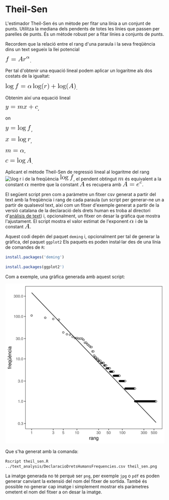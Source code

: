 # Theil-Sen

L'estimador Theil-Sen és un mètode per fitar una línia a un conjunt de
punts. Utilitza la mediana dels pendents de totes les línies que passen per
parelles de punts. És un mètode robust per a fitar línies a conjunts de punts.

Recordem que la relació entre el rang d'una paraula i la seva freqüència dins
un text segueix la llei potencial

![f=A r^\alpha](tex/zipf.png).

Per tal d'obtenir una equació lineal podem aplicar un logaritme als dos costats
de la igualtat:

![\log f = \alpha \log(r) + \log(A)](tex/zipflog.png).

Obtenim així una equació lineal

![y = m x + c](tex/linear.png),

on

![y = \log f](tex/yeq.png),

![x = \log r](tex/xeq.png),

![m = \alpha](tex/meq.png),

![c = \log A](tex/ceq.png).

Aplicant el mètode Theil-Sen de regressió lineal al logaritme del rang ![\log
r](tex/logr.png) i de la freqüència ![\log f](tex/logf.png), el pendent
obtingut ![m](tex/m.png) és equivalent a la constant ![\alpha](tex/alpha.png)
mentre que la constant ![A](tex/A.png) es recupera amb ![A = e^c](tex/Aeq.png).

El següent script pren com a paràmetre un fitxer csv generat a partir del text
amb la freqüència i rang de cada paraula (un script per generar-ne un a partir
de qualsevol text, així com un fitxer d'exemple generat a partir de la versió
catalana de la declaració dels drets human es troba al directori d'[anàlisis de
text](../text_analysis)) i, opcionalment, un fitxer on desar la gràfica que
mostra l'ajustament. El script mostra el valor estimat de l'exponent
![\alpha](tex/alpha.png) i de la constant ![A](tex/A.png).

Aquest codi depén del paquet `deming` i, opcionalment per tal de generar la
gràfica, del paquet `ggplot2` Els paquets es poden instal·lar des de una línia
de comandes de `R`:

``` r
install.packages('deming')
```

``` r
install.packages(ggplot2')
```

Com a exemple, una gràfica generada amb aquest script:

![theil-sen](theil_sen.png)

Que s'ha generat amb la comanda:

```
Rscript theil_sen.R ../text_analysis/DeclaracioDretsHumansFrequencies.csv theil_sen.png
```

La imatge generada no té perquè ser `png`, per exemple `jpg` o `pdf` es poden
generar canviant la extensió del nom del fitxer de sortida. També és possible
no generar cap imatge i simplement mostrar els paràmetres ometent el nom del
fitxer a on desar la imatge.
